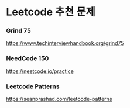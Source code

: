# Leetcode 추천 문제

### Grind 75
https://www.techinterviewhandbook.org/grind75

### NeedCode 150

https://neetcode.io/practice

### Leetcode Patterns
https://seanprashad.com/leetcode-patterns
